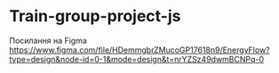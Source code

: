 # Train-group-project-js

Посилання на Figma  https://www.figma.com/file/HDemmgbrZMucoGP17618n9/EnergyFlow?type=design&node-id=0-1&mode=design&t=nrYZSz49dwmBCNPq-0
